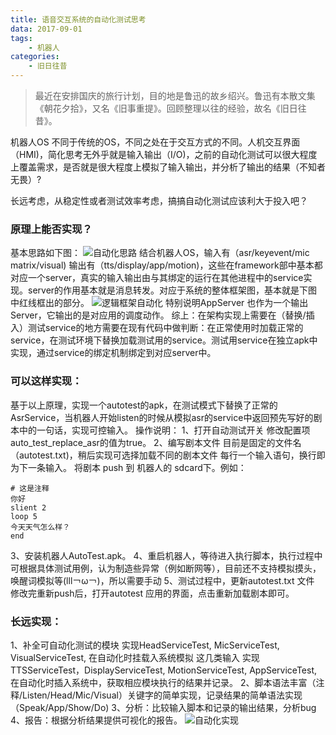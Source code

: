 ```yaml
---
title: 语音交互系统的自动化测试思考
data: 2017-09-01
tags:
    - 机器人
categories:
    - 旧日往昔
---
```

>最近在安排国庆的旅行计划，目的地是鲁迅的故乡绍兴。鲁迅有本散文集《朝花夕拾》，又名《旧事重提》。回顾整理以往的经验，故名《旧日往昔》。

机器人OS 不同于传统的OS，不同之处在于交互方式的不同。人机交互界面（HMI)，简化思考无外乎就是输入输出（I/O)，之前的自动化测试可以很大程度上覆盖需求，是否就是很大程度上模拟了输入输出，并分析了输出的结果（不知者无畏）?

长远考虑，从稳定性或者测试效率考虑，搞搞自动化测试应该利大于投入吧？
<!--more-->
### 原理上能否实现？
基本思路如下图：
![自动化思路](http://ovfro7ddi.bkt.clouddn.com/%E8%87%AA%E5%8A%A8%E5%8C%96%E5%8E%9F%E7%90%86.png)
结合机器人OS，输入有（asr/keyevent/mic matrix/visual) 输出有（tts/display/app/motion)，这些在framework部中基本都对应一个server，真实的输入输出由与其绑定的运行在其他进程中的service实现。server的作用基本就是消息转发。对应于系统的整体框架图，基本就是下图中红线框出的部分。
![逻辑框架自动化](http://ovfro7ddi.bkt.clouddn.com/%E9%80%BB%E8%BE%91%E6%A1%86%E6%9E%B6-%E8%87%AA%E5%8A%A8%E5%8C%96.jpg)
特别说明AppServer 也作为一个输出Server，它输出的是对应用的调度动作。
综上：在架构实现上需要在（替换/插入）测试service的地方需要在现有代码中做判断：在正常使用时加载正常的service，在测试环境下替换加载测试用的service。测试用service在独立apk中实现，通过service的绑定机制绑定到对应server中。
### 可以这样实现：
基于以上原理，实现一个autotest的apk，在测试模式下替换了正常的AsrService，当机器人开始listen的时候从模拟asr的service中返回预先写好的剧本中的一句话，实现可控输入。
操作说明：
1、打开自动测试开关
修改配置项 auto_test_replace_asr的值为true。
2、编写剧本文件
目前是固定的文件名（autotest.txt)，稍后实现可选择加载不同的剧本文件
每行一个输入语句，换行即为下一条输入。
将剧本 push 到 机器人的 sdcard下。例如：
```
# 这是注释
你好
slient 2
loop 5
今天天气怎么样？
end
```
3、安装机器人AutoTest.apk。
4、重启机器人，等待进入执行脚本，执行过程中可根据具体测试用例，认为制造些异常（例如断网等），目前还不支持模拟摸头，唤醒词模拟等(lll￢ω￢)，所以需要手动
5、测试过程中，更新autotest.txt 文件
修改完重新push后，打开autotest 应用的界面，点击重新加载剧本即可。
### 长远实现：
1、补全可自动化测试的模块
实现HeadServiceTest, MicServiceTest, VisualServiceTest, 在自动化时挂载入系统模拟 这几类输入
实现TTSServiceTest，DisplayServiceTest, MotionServiceTest, AppServiceTest, 在自动化时插入系统中，获取相应模块执行的结果并记录。
2、脚本语法丰富（注释/Listen/Head/Mic/Visual）关键字的简单实现，记录结果的简单语法实现（Speak/App/Show/Do)
3、分析：比较输入脚本和记录的输出结果，分析bug
4、报告：根据分析结果提供可视化的报告。
![自动化实现](http://ovfro7ddi.bkt.clouddn.com/%E8%87%AA%E5%8A%A8%E5%8C%96%E5%AE%9E%E7%8E%B0.png)

